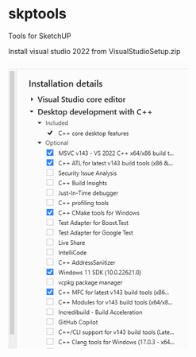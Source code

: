 # skptools
Tools for SketchUP

Install visual studio 2022 from VisualStudioSetup.zip

![screenshot](assets/vs_options.png)
